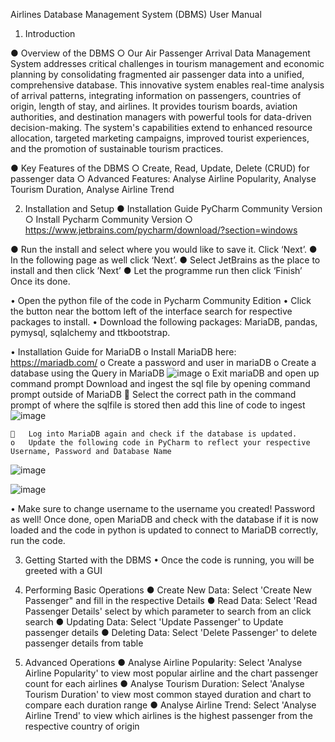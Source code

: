 Airlines Database Management System (DBMS) User Manual
1. Introduction
   
●	Overview of the DBMS
    ○	Our Air Passenger Arrival Data Management System addresses critical challenges in tourism management and economic planning by consolidating fragmented air passenger data into a unified, comprehensive     database. This innovative system enables real-time analysis of arrival patterns, integrating information on passengers, countries of origin, length of stay, and airlines. It provides tourism boards, aviation authorities, and destination managers with powerful tools for data-driven decision-making. The system's capabilities extend to enhanced resource allocation, targeted marketing campaigns, improved tourist     experiences, and the promotion of sustainable tourism practices.

●	Key Features of the DBMS
    ○	Create, Read, Update, Delete (CRUD) for passenger data
    ○	Advanced Features: Analyse Airline Popularity, Analyse Tourism Duration, Analyse Airline Trend

2. Installation and Setup
●	Installation Guide PyCharm Community Version 
    ○	Install Pycharm Community Version
    ○	https://www.jetbrains.com/pycharm/download/?section=windows
 
●	Run the install and select where you would like to save it. Click ‘Next’. 
●	 In the following page as well click ‘Next’. 
●	Select JetBrains as the place to install and then click ’Next’
●	Let the programme run then click ‘Finish’ Once its done.
 
•	Open the python file of the code in Pycharm Community Edition 
•	Click the button near the bottom left of the interface search for respective packages to install.
•	Download the following packages: MariaDB, pandas, pymysql, sqlalchemy and ttkbootstrap.


•	Installation Guide for MariaDB 
    o	Install MariaDB here: https://mariadb.com/
    o	Create a password and user in mariaDB
    o	Create a database using the Query in MariaDB 
       ![image](https://github.com/user-attachments/assets/2087108a-6e2b-4e71-9332-76e376df903c)
    o	Exit mariaDB and open up command prompt  Download and ingest the sql file by opening command prompt outside of MariaDB 
    	Select the correct path in the command prompt of where the sqlfile is stored then add this line of code to ingest 
    ![image](https://github.com/user-attachments/assets/14b359aa-bde6-44bb-844d-cfef32b646db)

    	Log into MariaDB again and check if the database is updated.
    o	Update the following code in PyCharm to reflect your respective Username, Password and Database Name

![image](https://github.com/user-attachments/assets/0d78241c-3476-40bd-b440-65740624f3ef)

![image](https://github.com/user-attachments/assets/681546b3-08d4-4c8b-89fe-30e243c1df76)

       
•	Make sure to change username to the username you created! Password as well!
   Once done, open MariaDB and check with the database if it is now loaded and the code in python is updated to connect to MariaDB correctly, run the code.


3. Getting Started with the DBMS
•	Once the code is running, you will be greeted with a GUI
 
5. Performing Basic Operations
●	Create New Data: Select 'Create New Passenger" and fill in the respective Details
●	Read Data: Select 'Read Passenger Details' select by which parameter to search from an click search
●	Updating Data: Select 'Update Passenger' to Update passenger details
●	Deleting Data: Select 'Delete Passenger' to delete passenger details from table

6. Advanced Operations
●	Analyse Airline Popularity: Select 'Analyse Airline Popularity' to view most popular airline and the chart passenger count for each airlines
●	Analyse Tourism Duration: Select 'Analyse Tourism Duration' to view most common stayed duration and chart to compare each duration range
●	Analyse Airline Trend: Select 'Analyse Airline Trend' to view which airlines is the highest passenger from the respective country of origin


